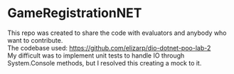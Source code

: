 # GameRegistrationNET

This repo was created to share the code with evaluators and anybody who want to contribute.  
The codebase used: <https://github.com/elizarp/dio-dotnet-poo-lab-2>  
My difficult was to implement unit tests to handle IO through System.Console methods, but I resolved this creating a mock to it.